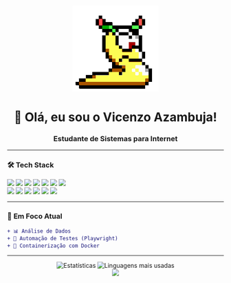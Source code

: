 <!-- Header -->
<div align="center">
  <img src="./assets/perfil.gif" width="200px" alt="vz GIF" />
  <h1 align="center">👋 Olá, eu sou o Vicenzo Azambuja!</h1>
  <h3 align="center">Estudante de Sistemas para Internet</h3>
</div>

---

### 🛠 **Tech Stack**

<div align="left">
  <!-- Linguagens -->
  <img src="https://img.shields.io/badge/Python-3776AB?style=for-the-badge&logo=python&logoColor=white" />
  <img src="https://img.shields.io/badge/C-00599C?style=for-the-badge&logo=c&logoColor=white" />
  <img src="https://img.shields.io/badge/JavaScript-F7DF1E?style=for-the-badge&logo=javascript&logoColor=black" />
  <img src="https://img.shields.io/badge/HTML5-E34F26?style=for-the-badge&logo=html5&logoColor=white" />
  <img src="https://img.shields.io/badge/CSS3-1572B6?style=for-the-badge&logo=css3&logoColor=white" />
  <img src="https://img.shields.io/badge/SQL-4479A1?style=for-the-badge&logo=postgresql&logoColor=white" />
  <img src="https://img.shields.io/badge/PostgreSQL-4169E1?style=for-the-badge&logo=postgresql&logoColor=white" />
  <!-- Frameworks/Tools --><br>
  <img src="https://img.shields.io/badge/Django-092E20?style=for-the-badge&logo=django&logoColor=white" />
  <img src="https://img.shields.io/badge/React-20232A?style=for-the-badge&logo=react&logoColor=61DAFB" />
  <img src="https://img.shields.io/badge/Node.js-339933?style=for-the-badge&logo=nodedotjs&logoColor=white" />
  <img src="https://img.shields.io/badge/Playwright-45BA4B?style=for-the-badge&logo=playwright&logoColor=white" />
  <img src="https://img.shields.io/badge/Figma-F24E1E?style=for-the-badge&logo=figma&logoColor=white" />
  <img src="https://img.shields.io/badge/Docker-2496ED?style=for-the-badge&logo=docker&logoColor=white" />
</div>

---

### 🎯 **Em Foco Atual**

```diff
+ 📊 Análise de Dados
+ 🧪 Automação de Testes (Playwright)
+ 🐳 Containerização com Docker
```

---

<div align="center">
  <img height="180em" src="https://github-readme-stats.vercel.app/api?username=Vicenzo-Az&show_icons=true&theme=algolia&hide_border=true&bg_color=00000000&title_color=1ABC9C&icon_color=1ABC9C" alt="Estatísticas" />
  <img height="180em" src="https://github-readme-stats.vercel.app/api/top-langs/?username=Vicenzo-Az&layout=compact&theme=algolia&hide_border=true&bg_color=00000000&title_color=1ABC9C" alt="Linguagens mais usadas" /> 
</div>

<!-- Footer -->
<div align="center">
  <img src="https://capsule-render.vercel.app/api?type=waving&color=1ABC9C&height=100&section=footer&fontSize=20&fontColor=fff" /> 
</div>
